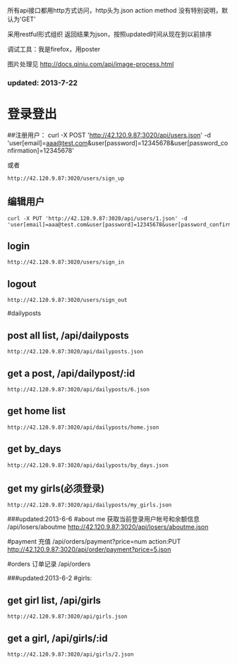 
所有api接口都用http方式访问，http头为.json
action method 没有特别说明，默认为'GET'

采用restful形式组织
返回结果为json，按照updated时间从现在到以前排序

调试工具：我是firefox，用poster

图片处理见
http://docs.qiniu.com/api/image-process.html

### updated: 2013-7-22

# 登录登出

##注册用户：
    curl -X POST 'http://42.120.9.87:3020/api/users.json' -d 'user[email]=aaa@test.com&user[password]=12345678&user[password_confirmation]=12345678' 

或者

    http://42.120.9.87:3020/users/sign_up

## 编辑用户
    curl -X PUT 'http://42.120.9.87:3020/api/users/1.json' -d 'user[email]=aaa@test.com&user[password]=12345678&user[password_confirmation]=12345678'

## login
    http://42.120.9.87:3020/users/sign_in

## logout
    http://42.120.9.87:3020/users/sign_out


#dailyposts

## post all list, /api/dailyposts
    http://42.120.9.87:3020/api/dailyposts.json

## get a post, /api/dailypost/:id
    http://42.120.9.87:3020/api/dailyposts/6.json

## get home list
    http://42.120.9.87:3020/api/dailyposts/home.json

## get by_days
    http://42.120.9.87:3020/api/dailyposts/by_days.json

## get my girls(必须登录)
    http://42.120.9.87:3020/api/dailyposts/my_girls.json

###updated:2013-6-6
#about me 获取当前登录用户帐号和余额信息 /api/losers/aboutme
    http://42.120.9.87:3020/api/losers/aboutme.json

#payment 充值 /api/orders/payment?price=num 
    action:PUT
    http://42.120.9.87:3020/api/order/payment?price=5.json

#orders 订单记录 /api/orders

###updated:2013-6-2
#girls:
## get girl list, /api/girls
    http://42.120.9.87:3020/api/girls.json

## get a girl, /api/girls/:id
    http://42.120.9.87:3020/api/girls/2.json

